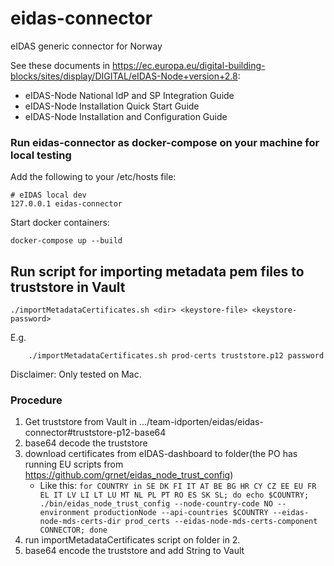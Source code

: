 # eidas-connector
eIDAS generic connector for Norway

See these documents in https://ec.europa.eu/digital-building-blocks/sites/display/DIGITAL/eIDAS-Node+version+2.8:

* eIDAS-Node National IdP and SP Integration Guide
* eIDAS-Node Installation Quick Start Guide
* eIDAS-Node Installation and Configuration Guide

### Run eidas-connector as docker-compose on your machine for local testing

Add the following to your /etc/hosts file:
```
# eIDAS local dev
127.0.0.1 eidas-connector
```

Start docker containers:
```
docker-compose up --build 
```

## Run script for importing metadata pem files to truststore in Vault
    
```
./importMetadataCertificates.sh <dir> <keystore-file> <keystore-password>
```
E.g. 
```
    ./importMetadataCertificates.sh prod-certs truststore.p12 password
```
Disclaimer: Only tested on Mac.
### Procedure
1. Get truststore from Vault in .../team-idporten/eidas/eidas-connector#truststore-p12-base64
2. base64 decode the truststore
3. download certificates from eIDAS-dashboard to folder(the PO has running EU scripts from https://github.com/grnet/eidas_node_trust_config)
    * Like this: `for COUNTRY in SE DK FI IT AT BE BG HR CY CZ EE EU FR EL IT LV LI LT LU MT NL PL PT RO ES SK SL; do echo $COUNTRY; ./bin/eidas_node_trust_config --node-country-code NO --environment productionNode --api-countries $COUNTRY --eidas-node-mds-certs-dir prod_certs --eidas-node-mds-certs-component CONNECTOR; done `
4. run importMetadataCertificates script on folder in 2.
5. base64 encode the truststore and add String to Vault